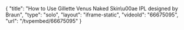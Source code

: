 {
    "title": "How to Use Gillette Venus Naked Skin\u00ae IPL designed by Braun",
    "type": "solo",
    "layout": "iframe-static",
    "videoId": "66675095",
    "url": "\/tvpembed\/66675095"
}